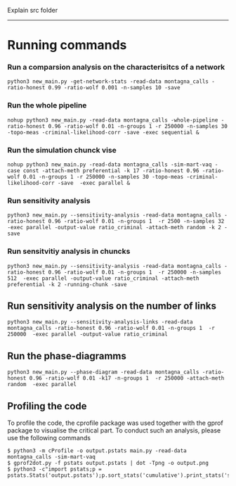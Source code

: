 Explain src folder



---
# Running commands
### Run a comparsion analysis on the characterisitcs of a network
    python3 new_main.py -get-network-stats -read-data montagna_calls -ratio-honest 0.99 -ratio-wolf 0.001 -n-samples 10 -save


### Run the whole pipeline
    nohup python3 new_main.py -read-data montagna_calls -whole-pipeline -ratio-honest 0.96 -ratio-wolf 0.01 -n-groups 1 -r 250000 -n-samples 30 -topo-meas -criminal-likelihood-corr -save -exec sequential &


### Run the simulation chunck vise
    nohup python3 new_main.py -read-data montagna_calls -sim-mart-vaq -case const -attach-meth preferential -k 17 -ratio-honest 0.96 -ratio-wolf 0.01 -n-groups 1 -r 250000 -n-samples 30 -topo-meas -criminal-likelihood-corr -save  -exec parallel &

### Run sensitivity analysis
    python3 new_main.py --sensitivity-analysis -read-data montagna_calls -ratio-honest 0.96 -ratio-wolf 0.01 -n-groups 1  -r 2500 -n-samples 32  -exec parallel -output-value ratio_criminal -attach-meth random -k 2 -save

### Run sensitvitiy analysis in chuncks
    python3 new_main.py --sensitivity-analysis -read-data montagna_calls -ratio-honest 0.96 -ratio-wolf 0.01 -n-groups 1  -r 250000 -n-samples 512  -exec parallel -output-value ratio_criminal -attach-meth preferential -k 2 -running-chunk -save

## Run sensitivity analysis on the number of links
    python3 new_main.py --sensitivity-analysis-links -read-data montagna_calls -ratio-honest 0.96 -ratio-wolf 0.01 -n-groups 1  -r 250000  -exec parallel -output-value ratio_criminal

## Run the phase-diagramms
    python3 new_main.py --phase-diagram -read-data montagna_calls -ratio-honest 0.96 -ratio-wolf 0.01 -k17 -n-groups 1  -r 250000 -attach-meth random  -exec parallel

## Profiling the code

To profile the code, the cprofile package was used together with the gprof package to visualise the critical part. To conduct such an analysis, please use the following commands

    $ python3 -m cProfile -o output.pstats main.py -read-data montagna_calls -sim-mart-vaq
    $ gprof2dot.py -f pstats output.pstats | dot -Tpng -o output.png
    $ python3 -c"import pstats;p = pstats.Stats('output.pstats');p.sort_stats('cumulative').print_stats('simulators')"
